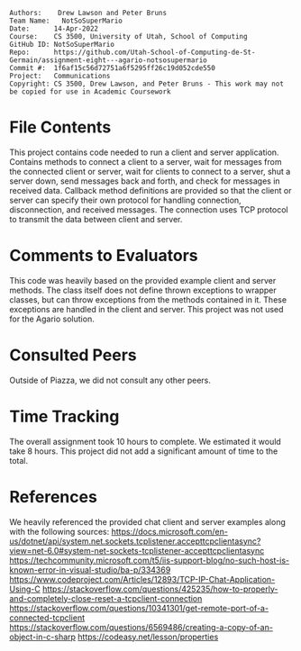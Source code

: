 ﻿```
Authors:    Drew Lawson and Peter Bruns
Team Name:   NotSoSuperMario
Date:      14-Apr-2022
Course:    CS 3500, University of Utah, School of Computing
GitHub ID: NotSoSuperMario
Repo:      https://github.com/Utah-School-of-Computing-de-St-Germain/assignment-eight---agario-notsosupermario
Commit #:  1f6af15c56d72751a6f5295ff26c19d052cde550
Project:   Communications
Copyright: CS 3500, Drew Lawson, and Peter Bruns - This work may not be copied for use in Academic Coursework
```

# File Contents
This project contains code needed to run a client and server application. Contains methods to connect a client to a server, wait for messages from the connected client or server, wait for clients to connect to a server, shut a server down, send messages back and forth, and check for messages in received data. Callback method definitions are provided so that the client or server can specify their own protocol for handling connection, disconnection, and received messages. The connection uses TCP protocol to transmit the data between client and server.

# Comments to Evaluators
This code was heavily based on the provided example client and server methods. The class itself does not define thrown exceptions to wrapper classes, but can throw exceptions from the methods contained in it. These exceptions are handled in the client and server. This project was not used for the Agario solution.

# Consulted Peers
Outside of Piazza, we did not consult any other peers.

# Time Tracking
The overall assignment took 10 hours to complete. We estimated it would take 8 hours. This project did not add a significant amount of time to the total.

# References
We heavily referenced the provided chat client and server examples along with the following sources:
https://docs.microsoft.com/en-us/dotnet/api/system.net.sockets.tcplistener.accepttcpclientasync?view=net-6.0#system-net-sockets-tcplistener-accepttcpclientasync
https://techcommunity.microsoft.com/t5/iis-support-blog/no-such-host-is-known-error-in-visual-studio/ba-p/334369
https://www.codeproject.com/Articles/12893/TCP-IP-Chat-Application-Using-C
https://stackoverflow.com/questions/425235/how-to-properly-and-completely-close-reset-a-tcpclient-connection
https://stackoverflow.com/questions/10341301/get-remote-port-of-a-connected-tcpclient
https://stackoverflow.com/questions/6569486/creating-a-copy-of-an-object-in-c-sharp
https://codeasy.net/lesson/properties
